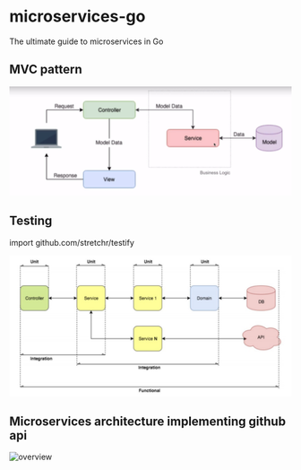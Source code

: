 # microservices-go
The ultimate guide to microservices in Go

## MVC pattern

![overview](./mvc/MVC.jpg)

## Testing

import github.com/stretchr/testify

![overview](./mvc/Testing.jpg)

## Microservices architecture implementing github api

![overview](./consuming_external_api/Microservices+architecture.png)
